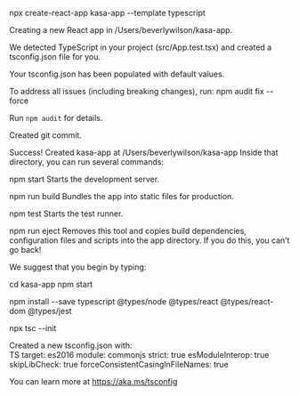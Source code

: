 npx create-react-app kasa-app --template typescript

Creating a new React app in /Users/beverlywilson/kasa-app.

We detected TypeScript in your project (src/App.test.tsx) and created a tsconfig.json file for you.

Your tsconfig.json has been populated with default values.

To address all issues (including breaking changes), run:
  npm audit fix --force

Run `npm audit` for details.

Created git commit.

Success! Created kasa-app at /Users/beverlywilson/kasa-app
Inside that directory, you can run several commands:

  npm start
    Starts the development server.

  npm run build
    Bundles the app into static files for production.

  npm test
    Starts the test runner.

  npm run eject
    Removes this tool and copies build dependencies, configuration files
    and scripts into the app directory. If you do this, you can’t go back!

We suggest that you begin by typing:

  cd kasa-app
  npm start


npm install --save typescript @types/node @types/react @types/react-dom @types/jest

npx tsc --init

Created a new tsconfig.json with:                                                                                       
                                                                                                                     TS 
  target: es2016
  module: commonjs
  strict: true
  esModuleInterop: true
  skipLibCheck: true
  forceConsistentCasingInFileNames: true

You can learn more at https://aka.ms/tsconfig
